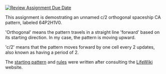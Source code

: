 [![Review Assignment Due Date](https://classroom.github.com/assets/deadline-readme-button-22041afd0340ce965d47ae6ef1cefeee28c7c493a6346c4f15d667ab976d596c.svg)](https://classroom.github.com/a/StQAS8iq)

This assignment is demostrating an unnamed c/2 orthogonal spaceship CA pattern, labeled 64P2H1V0. 

'Orthogonal' means the pattern travels in a straight line 'forward' based on its starting direction. In my case, the pattern is moving upward. 

'c/2' means that the pattern moves forward by one cell every 2 updates, also known as having a period of 2. 

The [starting pattern](https://conwaylife.com/wiki/64P2H1V0) and [rules](https://conwaylife.com/wiki/Conway%27s_Game_of_Life) were written after consulting the [LifeWiki](https://conwaylife.com/wiki/Main_Page) website.